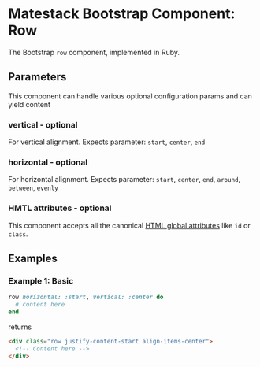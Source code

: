 # Matestack Bootstrap Component: Row

The Bootstrap `row` component, implemented in Ruby.

## Parameters
This component can handle various optional configuration params and can yield content

### vertical - optional
For vertical alignment. Expects parameter: `start`, `center`, `end`

### horizontal - optional
For horizontal alignment. Expects parameter: `start`, `center`, `end`, `around`, `between`, `evenly`

### HMTL attributes - optional
This component accepts all the canonical [HTML global attributes](https://www.w3schools.com/tags/ref_standardattributes.asp) like `id` or `class`.

## Examples

### Example 1: Basic

```ruby
row horizontal: :start, vertical: :center do
  # content here
end
```

returns

```html
<div class="row justify-content-start align-items-center">
  <!-- Content here -->
</div>
```
